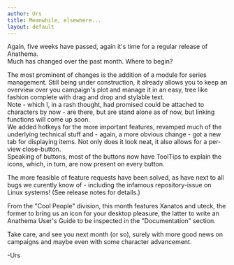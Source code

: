 ```yaml
---
author: Urs
title: Meanwhile, elsewhere...
layout: default
---
```


Again, five weeks have passed, again it's time for a regular release of Anathema.  
Much has changed over the past month. Where to begin?  

The most prominent of changes is the addition of a module for series management. Still being under construction, it already allows you to keep an overview over you campaign's plot and manage it in an easy, tree like fashion complete with drag and drop and stylable text.  
Note - which I, in a rash thought, had promised could be attached to characters by now - are there, but are stand alone as of now, but linking functions will come up soon.  
We added hotkeys for the more important features, revamped much of the underlying technical stuff and - again, a more obvious change - got a new tab for displaying items. Not only does it look neat, it also allows for a per-view close-button.  
Speaking of buttons, most of the buttons now have ToolTips to explain the icons, which, in turn, are now present on every button.

The more feasible of feature requests have been solved, as have next to all bugs we curently know of - including the infamous repository-issue on Linux systems! (See release notes for details.)

From the "Cool People" division, this month features Xanatos and uteck, the former to bring us an icon for your desktop pleasure, the latter to write an Anathema User's Guide to be inspected in the "Documentation" section.

Take care, and see you next month (or so), surely with more good news on campaigns and maybe even with some character advancement.

-Urs